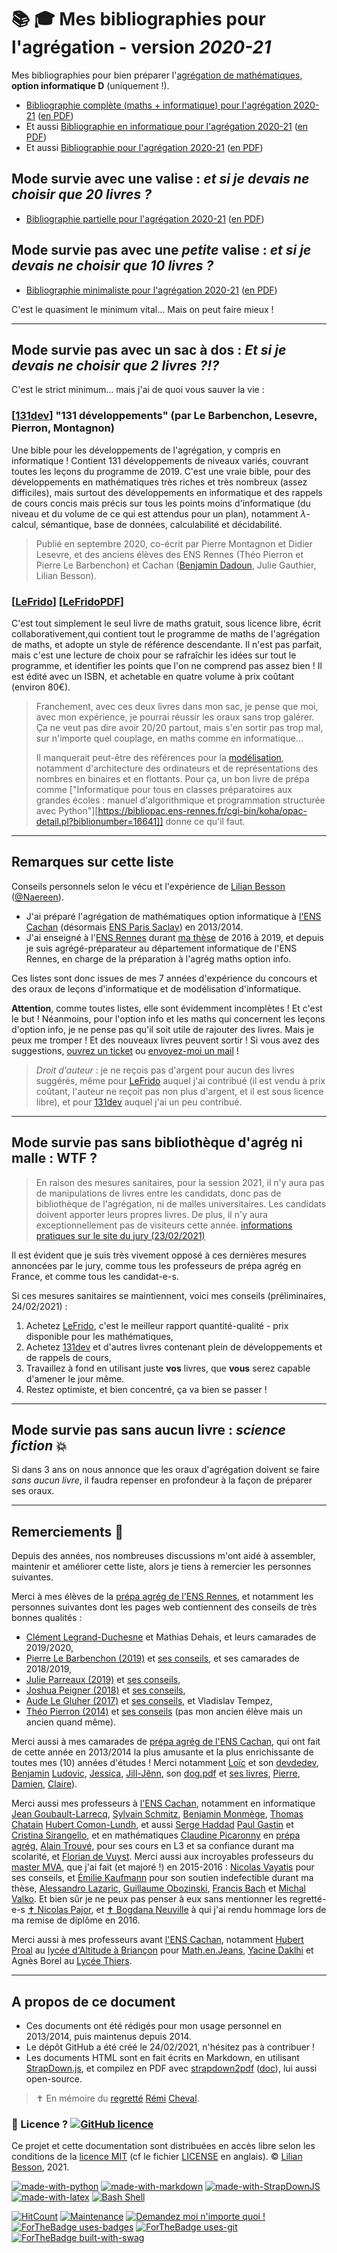 # 📚 🎓 Mes bibliographies pour l'agrégation - version *2020-21*

Mes bibliographies pour bien préparer l'[agrégation de mathématiques](https://www.agreg.org/), **option informatique D** (uniquement !).

- [Bibliographie complète (maths + informatique) pour l'agrégation 2020-21](references.html) ([en PDF](references.pdf))
- Et aussi [Bibliographie en informatique pour l'agrégation 2020-21](info.html) ([en PDF](info.pdf))
- Et aussi [Bibliographie pour l'agrégation 2020-21](maths.html) ([en PDF](maths.pdf))

## Mode survie avec une valise : *et si je devais ne choisir que 20 livres ?*

- [Bibliographie partielle pour l'agrégation 2020-21](smallbib.html) ([en PDF](smallbib.pdf))

## Mode survie pas avec une *petite* valise : *et si je devais ne choisir que 10 livres ?*

- [Bibliographie minimaliste pour l'agrégation 2020-21](smallsmallbib.html) ([en PDF](smallsmallbib.pdf))

C'est le quasiment le minimum vital... Mais on peut faire mieux !

----

## Mode survie pas avec un sac à dos : *Et si je devais ne choisir que 2 livres ?!?*

C'est le strict minimum... mais j'ai de quoi vous sauver la vie :

### [[131dev][]] "131 développements" (par Le Barbenchon, Lesevre, Pierron, Montagnon)
[131dev]: https://www.dunod.com/prepas-concours/131-developpements-pourl-oral-agregation-externe-mathematiquesinformatique "131 développements (par Le Barbenchon, Lesevre, Pierron, Montagnon)"
Une bible pour les développements de l'agrégation, y compris en informatique !
Contient 131 développements de niveaux variés, couvrant toutes les leçons du programme de 2019.
C'est une vraie bible, pour des développements en mathématiques très riches et très nombreux (assez difficiles), mais surtout des développements en informatique et des rappels de cours concis mais précis sur tous les points moins d'informatique (du niveau et du volume de ce qui est attendus pour un plan), notamment $\lambda$-calcul, sémantique, base de données, calculabilité et décidabilité.

> Publié en septembre 2020, co-écrit par Pierre Montagnon et Didier Lesevre, et des anciens élèves des ENS Rennes (Théo Pierron et Pierre Le Barbenchon) et Cachan ([Benjamin Dadoun](http://benjamin.dadoun.free.fr/130-nuances-dagreg.html), Julie Gauthier, Lilian Besson).

### [[LeFrido][]] [[LeFridoPDF][]]
[LeFrido]: https://laurent.claessens-donadello.eu/frido.html "Le Frido"
[LeFridoPDF]: https://laurent.claessens-donadello.eu/pdf/lefrido.pdf "Le Frido en PDF"
C'est tout simplement le seul livre de maths gratuit, sous licence libre, écrit collaborativement,qui contient tout le programme de maths de l'agrégation de maths, et adopte un style de référence descendante. Il n'est pas parfait, mais c'est une lecture de choix pour se rafraîchir les idées sur tout le programme, et identifier les points que l'on ne comprend pas assez bien !
Il est édité avec un ISBN, et achetable en quatre volume à prix coûtant (environ 80€).

> Franchement, avec ces deux livres dans mon sac, je pense que moi, avec mon expérience, je pourrai réussir les oraux sans trop galérer.
> Ça ne veut pas dire avoir 20/20 partout, mais s'en sortir pas trop mal, sur n'importe quel couplage, en maths comme en informatique...
>
> Il manquerait peut-être des références pour la [modélisation](https://agreg.org/index.php?id=modelisation), notamment d'architecture des ordinateurs et de représentations des nombres en binaires et en flottants. Pour ça, un bon livre de prépa comme ["Informatique pour tous en classes préparatoires aux grandes écoles : manuel d'algorithmique et programmation structurée avec Python"][https://bibliopac.ens-rennes.fr/cgi-bin/koha/opac-detail.pl?biblionumber=16641]] donne ce qu'il faut.

----

## Remarques sur cette liste

Conseils personnels selon le vécu et l'expérience de [Lilian Besson](https://besson.link) ([@Naereen](https://github.com/Naereen/)).

- J'ai préparé l'agrégation de mathématiques option informatique à [l'ENS Cachan](http://www.ens-cachan.fr/) (désormais [ENS Paris Saclay](https://ens-paris-saclay.fr/)) en 2013/2014.
- J'ai enseigné à l'[ENS Rennes](http://www.dit.ens-rennes.fr/) durant [ma thèse](https://perso.crans.org/besson/phd/) de 2016 à 2019, et depuis je suis agrégé-préparateur au département informatique de l'ENS Rennes, en charge de la préparation à l'agrég maths option info.

Ces listes sont donc issues de mes 7 années d'expérience du concours et des oraux de leçons d'informatique et de modélisation d'informatique.

**Attention**, comme toutes listes, elle sont évidemment incomplètes ! Et c'est le but !
Néanmoins, pour l'option info et les maths qui concernent les leçons d'option info, je ne pense pas qu'il soit utile de rajouter des livres. Mais je peux me tromper ! Et des nouveaux livres peuvent sortir ! Si vous avez des suggestions, [ouvrez un ticket](https://github.com/Naereen/Bibliographie-agregation-maths-option-info/issues/new) ou [envoyez-moi un mail](https://besson.link/callme.fr.html) !

> *Droit d'auteur* : je ne reçois pas d'argent pour aucun des livres suggérés, même pour [LeFrido][] auquel j'ai contribué (il est vendu à prix coûtant, l'auteur ne reçoit pas non plus d'argent, et il est sous licence libre), et pour [131dev][] auquel j'ai un peu contribué.

----

## Mode survie pas sans bibliothèque d'agrég ni malle : WTF ?

> En raison des mesures sanitaires, pour la session 2021, il n'y aura pas de manipulations de livres entre les candidats, donc pas de bibliothèque de l'agrégation, ni de malles universitaires. Les candidats doivent apporter leurs propres livres.  De plus, il n'y aura exceptionnellement pas de visiteurs cette année.
> [informations pratiques sur le site du jury (23/02/2021)](https://agreg.org/index.php?id=informations-pratiques)

Il est évident que je suis très vivement opposé à ces dernières mesures annoncées par le jury, comme tous les professeurs de prépa agrég en France, et comme tous les candidat-e-s.

Si ces mesures sanitaires se maintiennent, voici mes conseils (préliminaires, 24/02/2021) :

1. Achetez [LeFrido][], c'est le meilleur rapport quantité-qualité - prix disponible pour les mathématiques,
2. Achetez [131dev][] et d'autres livres contenant plein de développements et de rappels de cours,
3. Travaillez à fond en utilisant juste **vos** livres, que **vous** serez capable d'amener le jour même.
4. Restez optimiste, et bien concentré, ça va bien se passer !

----

## Mode survie pas sans aucun livre : *science fiction* 💥

Si dans 3 ans on nous annonce que les oraux d'agrégation doivent se faire *sans aucun livre*, il faudra repenser en profondeur à la façon de préparer ses oraux.

----

## Remerciements 🙏

Depuis des années, nos nombreuses discussions m'ont aidé à assembler, maintenir et améliorer cette liste, alors je tiens à remercier les personnes suivantes.

Merci à mes élèves de la [prépa agrég de l'ENS Rennes](http://www.dit.ens-rennes.fr/agregation-option-d/), et notamment les personnes suivantes dont les pages web contiennent des conseils de très bonnes qualités :

- [Clément Legrand-Duchesne](http://perso.eleves.ens-rennes.fr/people/clement.legrand-duchesne/) et Mathias Dehais, et leurs camarades de 2019/2020,
- [Pierre Le Barbenchon (2019)](http://perso.eleves.ens-rennes.fr/people/pierre.le-barbenchon) et [ses conseils](http://perso.eleves.ens-rennes.fr/people/pierre.le-barbenchon/conseils.pdf), et ses camarades de 2018/2019,
- [Julie Parreaux (2019)](http://perso.eleves.ens-rennes.fr/people/Julie.Parreaux/) et [ses conseils](http://perso.eleves.ens-rennes.fr/people/Julie.Parreaux/agregation.html),
- [Joshua Peigner (2018)](http://perso.eleves.ens-rennes.fr/people/joshua.peignier/) et [ses conseils](http://perso.eleves.ens-rennes.fr/people/joshua.peignier/agreg.html),
- [Aude Le Gluher (2017)](http://perso.eleves.ens-rennes.fr/people/aude.legluher/) et [ses conseils](http://perso.eleves.ens-rennes.fr/people/aude.legluher/fr/Conseils.pdf), et Vladislav Tempez,
- [Théo Pierron (2014)](http://perso.eleves.ens-rennes.fr/~tpier758/) et [ses conseils](http://perso.eleves.ens-rennes.fr/~tpier758/agreg.html) (pas mon ancien élève mais un ancien quand même).

Merci aussi à mes camarades de [prépa agrég de l'ENS Cachan](http://www.dptinfo.ens-cachan.fr/Agregation/), qui ont fait de cette année en 2013/2014 la plus amusante et la plus enrichissante de toutes mes (10) années d'études !
Merci notamment [Loïc](https://loicdevilliers.frama.site/) et son [devdedev](http://loic.devilliers.free.fr/devdedev.pdf), [Benjamin](http://benjamin.dadoun.free.fr/agreg.html) [Ludovic](https://sacchelli.github.io/), [Jessica](https://www.dpmms.cam.ac.uk/person/jg900), [Jill-Jênn](https://jill-jenn.net/agreg/index.html), son [dog.pdf](https://jill-jenn.net/_static/dog.pdf) et [ses livres](https://tryalgo.org/book), [Pierre](https://fr.linkedin.com/in/pierre-bertrand-4b006299), [Damien](https://damienallonsius.github.io/), [Claire](https://irmar.univ-rennes1.fr/interlocuteurs/claire-brecheteau)).

Merci aussi mes professeurs à [l'ENS Cachan](https://ens-paris-saclay.fr/), notamment en informatique [Jean Goubault-Larrecq](), [Sylvain Schmitz](https://www.irif.fr/~schmitz/), [Benjamin Monmège](http://pageperso.lif.univ-mrs.fr/~benjamin.monmege/), [Thomas Chatain](http://www.lsv.ens-cachan.fr/~chatain/) [Hubert Comon-Lundh](http://www.lsv.ens-cachan.fr/~comon/), et aussi [Serge Haddad](http://www.lsv.ens-cachan.fr/~haddad/) [Paul Gastin](http://www.lsv.ens-cachan.fr/~gastin/) et [Cristina Sirangello](https://www.irif.fr/~cristina/), et en mathématiques [Claudine Picaronny](http://www.lsv.fr/~picaro/) en [prépa agrég](http://ens-paris-saclay.fr/etudes/diplome-ens-paris-saclay/fesup-agregation/mathematiques), [Alain Trouvé](http://atrouve.perso.math.cnrs.fr/), pour ses cours en L3 et sa confiance durant ma scolarité, et [Florian de Vuyst](https://fdevuyst.jimdofree.com/).
Merci aussi aux incroyables professeurs du [master MVA](https://www.master-mva.com/), que j'ai fait (et majoré !) en 2015-2016 : [Nicolas Vayatis](http://nvayatis.perso.math.cnrs.fr/) pour ses conseils, et [Émilie Kaufmann](http://chercheurs.lille.inria.fr/ekaufman/) pour son soutien indefectible durant ma thèse, [Alessandro Lazaric](chercheurs.lille.inria.fr/~lazaric/), [Guillaume Obozinski](https://people.epfl.ch/guillaume.obozinski), [Francis Bach](https://francisbach.com/) et [Michal Valko](http://researchers.lille.inria.fr/~valko/hp/).
Et bien sûr je ne peux pas penser à eux sans mentionner les regretté-e-s [✝️ Nicolas Pajor](http://cmla.ens-paris-saclay.fr/version-francaise/nicolas-pajor-349453.kjsp?RH=DL_CMLA), et [✝️ Bogdana Neuville](https://www.google.com/search?hl=fr&q=Bogdana%20site%3Aens%2Dcachan.fr) à qui j'ai rendu hommage lors de ma remise de diplôme en 2016.

Merci aussi à mes professeurs avant [l'ENS Cachan](https://ens-paris-saclay.fr/), notamment [Hubert Proal](https://www.apmep.fr/Hubert-Proal) au [lycée d'Altitude à Briançon](http://www.lyc-altitude.ac-aix-marseille.fr/spip/) pour [Math.en.Jeans](https://www.mathenjeans.fr/), [Yacine Daklhi](https://math-mpsi123.weebly.com/) et Agnès Borel au [Lycée Thiers](http://www.lyc-thiers.ac-aix-marseille.fr/).

----

## A propos de ce document

- Ces documents ont été rédigés pour mon usage personnel en 2013/2014, puis maintenus depuis 2014.
- Le dépôt GitHub a été créé le 24/02/2021, n'hésitez pas à contribuer !
- Les documents HTML sont en fait écrits en Markdown, en utilisant [StrapDown.js](https://github.com/Naereen/StrapDown.js/), et compilez en PDF avec [strapdown2pdf](https://lbesson.bitbucket.io/md/strapdown2pdf.pdf) ([doc](https://lbesson.bitbucket.io/md/strapdown2pdf.pdf)), lui aussi open-source.

> ✝️ En mémoire du [regretté](https://www.pf-duflos.fr/P1220.aspx?IdPer=652623) [Rémi](http://www.maths-cheval.com/) [Cheval](https://www.facebook.com/remi.cheval.5).

### :scroll: Licence ? [![GitHub licence](https://img.shields.io/github/license/Naereen/Perspectives-carriere-enseignement-informatique-en-2021/.svg)](https://github.com/Naereen/Perspectives-carriere-enseignement-informatique-en-2021//blob/master/LICENSE)

Ce projet et cette documentation sont distribuées en accès libre selon les conditions de la [licence MIT](https://lbesson.mit-license.org/) (cf le fichier [LICENSE](LICENSE) en anglais).
© [Lilian Besson](https://GitHub.com/Naereen), 2021.

[![made-with-python](https://img.shields.io/badge/Made%20with-Python-1f425f.svg)](https://www.python.org/)
[![made-with-markdown](https://img.shields.io/badge/Made%20with-Markdown-1f425f.svg)](https://commonmark.org/)
[![made-with-StrapDownJS](https://img.shields.io/badge/Made%20with-StrapDownJS-1f425f.svg)](https://github.com/Naereen/StrapDown.js/)
[![made-with-latex](https://img.shields.io/badge/Made%20with-LaTeX-1f425f.svg)](https://www.latex-project.org/)
[![Bash Shell](https://badges.frapsoft.com/bash/v1/bash.png?v=103)](https://github.com/ellerbrock/open-source-badges/)

[![HitCount](http://hits.dwyl.io/Naereen/Perspectives-carriere-enseignement-informatique-en-2021/.svg)](http://hits.dwyl.io/Naereen/Perspectives-carriere-enseignement-informatique-en-2021/)
[![Maintenance](https://img.shields.io/badge/Maintained%3F-yes-green.svg)](https://GitHub.com/Naereen/Perspectives-carriere-enseignement-informatique-en-2021//graphs/commit-activity)
[![Demandez moi n'importe quoi !](https://img.shields.io/badge/Demandez%20moi-n'%20importe%20quoi-1abc9c.svg)](https://GitHub.com/Naereen/ama.fr)
[![ForTheBadge uses-badges](http://ForTheBadge.com/images/badges/uses-badges.svg)](http://ForTheBadge.com)
[![ForTheBadge uses-git](http://ForTheBadge.com/images/badges/uses-git.svg)](https://GitHub.com/)
[![ForTheBadge built-with-swag](http://ForTheBadge.com/images/badges/built-with-swag.svg)](https://GitHub.com/Naereen/)

